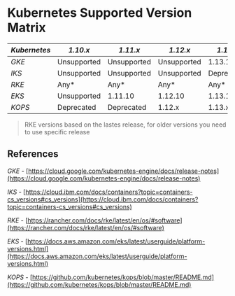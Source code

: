 # Kubernetes Supported Version Matrix
| *Kubernetes* | *1.10.x*    | *1.11.x*    | *1.12.x*    | *1.13.x*   | *1.14.x* | *1.15.x* | *1.16.x* | *1.17.x* |
|--------------|-------------|-------------|-------------|------------|----------|----------|----------|----------|
| *GKE*        | Unsupported | Unsupported | Unsupported | 1.13.12    | 1.14.10  | 1.15.7   | 1.16.0   | X        |
| *IKS*        | Unsupported | Unsupported | Unsupported | Deprecated | 1.14.9   | 1.15.6   | 1.16.3   | X        |
| *RKE*        | Any*        | Any*        | Any*        | Any*       | 1.14.9   | 1.15.6   | 1.16.3   | X        |
| *EKS*        | Unsupported | 1.11.10     | 1.12.10     | 1.13.12    | 1.14.9   | X        | X        | X        |
| *KOPS*       | Deprecated  | Deprecated  | 1.12.x      | 1.13.x     | 1.14.x   | 1.15.x   | X        | X        |

> RKE versions based on the lastes release, for older versions you need to use specific release

## References
*GKE* - [https://cloud.google.com/kubernetes-engine/docs/release-notes](https://cloud.google.com/kubernetes-engine/docs/release-notes)

*IKS* - [https://cloud.ibm.com/docs/containers?topic=containers-cs_versions#cs_versions](https://cloud.ibm.com/docs/containers?topic=containers-cs_versions#cs_versions)

*RKE* - [https://rancher.com/docs/rke/latest/en/os/#software](https://rancher.com/docs/rke/latest/en/os/#software)

*EKS* - [https://docs.aws.amazon.com/eks/latest/userguide/platform-versions.html](https://docs.aws.amazon.com/eks/latest/userguide/platform-versions.html)

*KOPS* - [https://github.com/kubernetes/kops/blob/master/README.md](https://github.com/kubernetes/kops/blob/master/README.md)
